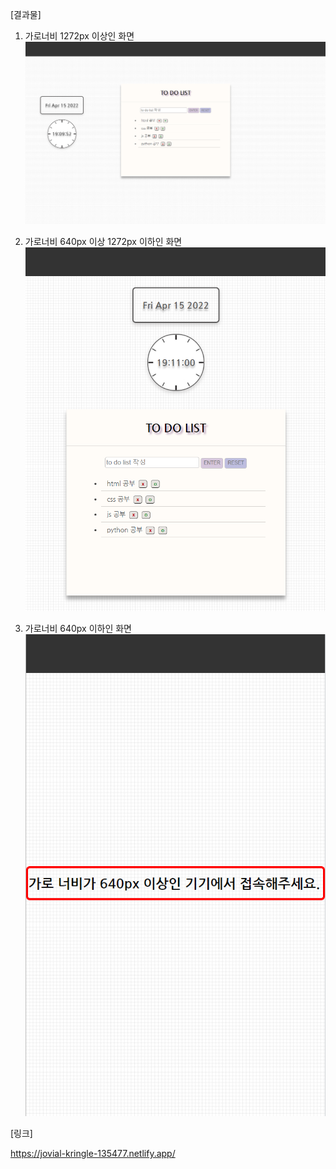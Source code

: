 [결과물]

1. 가로너비 1272px 이상인 화면
![default](./images/result1.PNG)



2. 가로너비 640px 이상 1272px 이하인 화면
![default](./images/result2.PNG)



3. 가로너비 640px 이하인 화면
![default](./images/result3.PNG)










[링크]

https://jovial-kringle-135477.netlify.app/